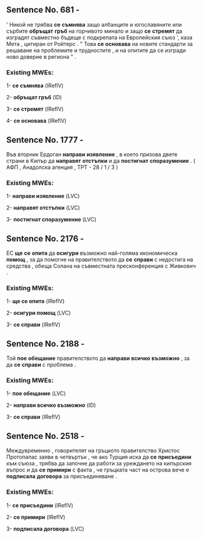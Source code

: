 ## Sentence No. 681 - 
' Никой не трябва **се** **съмнява** защо албанците и югославяните или сърбите **обръщат** **гръб** на горчивото минало и защо **се** **стремят** да изградят съвместно бъдеще с подкрепата на Европейския съюз ', каза Мета , цитиран от Ройтерс . &quot; Това **се** **основава** на новите стандарти за решаване на проблемите и трудностите , и на опитите да се изгради ново доверие в региона &quot; . 
### Existing MWEs: 
1- **се съмнява** (IReflV)

2- **обръщат гръб** (ID)

3- **се стремят** (IReflV)

4- **се основава** (IReflV)

## Sentence No. 1777 - 
Във вторник Ердоган **направи** **изявление** , в което призова двете страни в Кипър да **направят** **отстъпки** и да **постигнат** **споразумение** . ( АФП , Анадолска агенция , ТРТ - 28 / 1 / 3 ) 
### Existing MWEs: 
1- **направи изявление** (LVC)

2- **направят отстъпки** (LVC)

3- **постигнат споразумение** (LVC)

## Sentence No. 2176 - 
ЕС **ще** **се** **опита** да **осигури** възможно най-голяма икономическа **помощ** , за да помогне на правителството да **се** **справи** с недостига на средства , обеща Солана на съвместната пресконференция с Живкович . 
### Existing MWEs: 
1- **ще се опита** (IReflV)

2- **осигури помощ** (LVC)

3- **се справи** (IReflV)

## Sentence No. 2188 - 
Той **пое** **обещание** правителството да **направи** **всичко** **възможно** , за да **се** **справи** с проблема . 
### Existing MWEs: 
1- **пое обещание** (LVC)

2- **направи всичко възможно** (ID)

3- **се справи** (IReflV)

## Sentence No. 2518 - 
Междувременно , говорителят на гръцкото правителство Христос Протопапас заяви в четвъртък , че ако Турция иска да **се** **присъедини** към съюза , трябва да започне да работи за уреждането на кипърския въпрос и да **се** **примири** с факта , че гръцката част на острова вече е **подписала** **договора** за присъединяване . 
### Existing MWEs: 
1- **се присъедини** (IReflV)

2- **се примири** (IReflV)

3- **подписала договора** (LVC)

